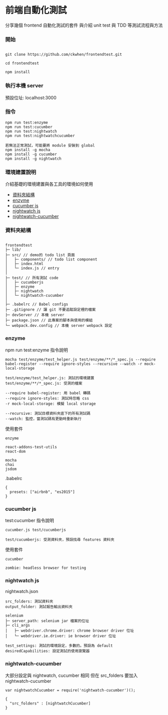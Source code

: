# **前端自動化測試** #

分享幾個 frontend 自動化測試的套件
與介紹 unit test 與 TDD 等測試流程與方法

### 開始

```

git clone https://github.com/ckwhen/frontendtest.git

cd frontendtest

npm install

```

### 執行本機 server

預設位址: localhost:3000

### 指令

```
npm run test:enzyme
npm run test:cucumber
npm run test:nightwatch
npm run test:nightwatchcucumber

若無法正常測試，可能要將 module 安裝到 global
npm install -g mocha
npm install -g cucumber
npm install -g nightwatch
```

### 環境建置說明

介紹基礎的環境建置與各工具的環境如何使用

* [資料夾結構](#資料夾結構)
* [enzyme](#enzyme)
* [cucumber js](#cucumber-js)
* [nightwatch js](#nightwatch-js)
* [nightwatch-cucumber](#nightwatch-cucumber)

### 資料夾結構 ###

```

frontendtest
├─ lib/
├─ src/ // demo的 todo list 頁面
│   ├─ components/ // todo list component
│   ├─ index.html
│   └─ index.js // entry
│
├─ test/ // 所有測試 code
│   ├─ cucumberjs
│   ├─ enzyme
│   ├─ nightwatch
│   └─ nightwatch-cucumber
│
├─ .babelrc // Babel configs
├─ .gitignore // 讓 git 不要追蹤設定裡的檔案
├─ devServer // 本機 server
├─ package.json // 此專案的腳本與使用的模組
└─ webpack.dev.config // 本機 server webpack 設定

```

### enzyme ###

npm run test:enzyme 指令說明

```
mocha test/enzyme/test_helper.js test/enzyme/**/*_spec.js --require babel-register --require ignore-styles --recursive --watch -r mock-local-storage

test/enzyme/test_helper.js: 測試的環境建置
test/enzyme/**/*_spec.js: 受測的檔案

--require babel-register: 用 babel 轉碼
--require ignore-styles: 測試時忽略 css
-r mock-local-storage: 模擬 local storage

--recursive: 測試目標資料夾底下的所有測試碼
--watch: 監控，當測試碼有更動時重新執行
```

使用套件

```
enzyme

react-addons-test-utils
react-dom

mocha
chai
jsdom
```

.babelrc
```
{
  presets: ["airbnb", "es2015"]
}
```

### cucumber js ###

test:cucumber 指令說明

```
cucumber.js test/cucumberjs

test/cucumberjs: 受測資料夾，預設找尋 features 資料夾
```

使用套件

```
cucumber

zombie: headless browser for testing
```

### nightwatch js ###

nightwatch.json

```
src_folders: 測試資料夾
output_folder: 測試報告輸出資料夾

selenium
├─ server_path: selenium jar 檔案的位址
├─ cli_args
│   ├─ webdriver.chrome.driver: chrome browser driver 位址
│   └─ webdriver.ie.driver: ie browser driver 位址

test_settings: 測試的環境設定，多數的。預設為 default
desiredCapabilities: 設定測試的使用瀏覽器
```

### nightwatch-cucumber ###

大部分設定與 nightwatch, cucumber 相同
但在 src_folders 要加入 nightwatch-cucumber

```
var nightwatchCucumber = require('nightwatch-cucumber')();

{
  "src_folders" : [nightwatchCucumber]
}

```
